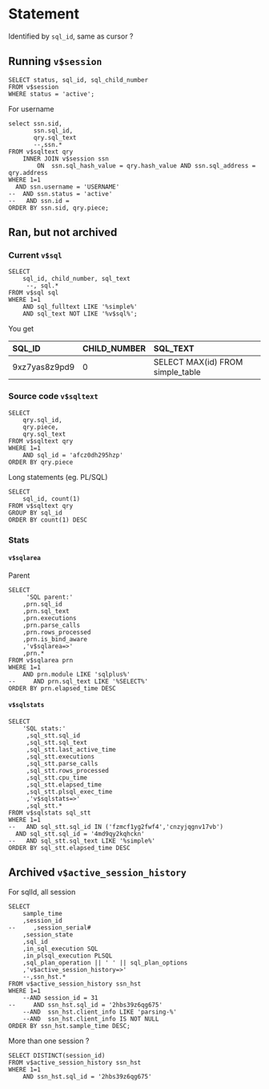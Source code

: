 # Statement

Identified by `sql_id`, same as cursor ?


## Running `v$session`

```oracle
SELECT status, sql_id, sql_child_number
FROM v$session 
WHERE status = 'active';
```

For username
```oracle
select ssn.sid,
       ssn.sql_id,
       qry.sql_text
       --,ssn.*
FROM v$sqltext qry
    INNER JOIN v$session ssn 
        ON  ssn.sql_hash_value = qry.hash_value AND ssn.sql_address = qry.address
WHERE 1=1
  AND ssn.username = 'USERNAME'
--  AND ssn.status = 'active'
--   AND ssn.id = 
ORDER BY ssn.sid, qry.piece;
```

## Ran, but not archived

### Current `v$sql`

```oracle
SELECT 
    sql_id, child_number, sql_text
     --, sql.*
FROM v$sql sql
WHERE 1=1
    AND sql_fulltext LIKE '%simple%'
    AND sql_text NOT LIKE '%v$sql%';
```

You get

| SQL_ID        | CHILD_NUMBER | SQL_TEXT                           |
|:--------------|:-------------|:-----------------------------------|
| 9xz7yas8z9pd9 | 0            | SELECT MAX(id) FROM simple_table   |




### Source code `v$sqltext`

```oracle
SELECT 
    qry.sql_id,
    qry.piece,
    qry.sql_text
FROM v$sqltext qry
WHERE 1=1
    AND sql_id = 'afcz0dh295hzp'
ORDER BY qry.piece    
```

Long statements (eg. PL/SQL)
```oracle
SELECT
    sql_id, count(1)
FROM v$sqltext qry
GROUP BY sql_id
ORDER BY count(1) DESC
```


### Stats

#### `v$sqlarea`

Parent
```oracle
SELECT 
     'SQL parent:'  
    ,prn.sql_id
    ,prn.sql_text
    ,prn.executions
    ,prn.parse_calls
    ,prn.rows_processed
    ,prn.is_bind_aware
    ,'v$sqlarea=>'
    ,prn.*
FROM v$sqlarea prn
WHERE 1=1
    AND prn.module LIKE 'sqlplus%'
--     AND prn.sql_text LIKE '%SELECT%'
ORDER BY prn.elapsed_time DESC
```

#### `v$sqlstats`

```oracle
SELECT
    'SQL stats:'
     ,sql_stt.sql_id
     ,sql_stt.sql_text
     ,sql_stt.last_active_time
     ,sql_stt.executions
     ,sql_stt.parse_calls
     ,sql_stt.rows_processed
     ,sql_stt.cpu_time
     ,sql_stt.elapsed_time
     ,sql_stt.plsql_exec_time
     ,'v$sqlstats=>'
     ,sql_stt.*
FROM v$sqlstats sql_stt
WHERE 1=1
--   AND sql_stt.sql_id IN ('fzmcf1yg2fwf4','cnzyjqgnv17vb')
  AND sql_stt.sql_id = '4md9qy2kqhckn'
--   AND sql_stt.sql_text LIKE '%simple%'
ORDER BY sql_stt.elapsed_time DESC
```

## Archived `v$active_session_history`

For sqlId, all session
```oracle
SELECT
    sample_time
    ,session_id
--     ,session_serial#
    ,session_state
    ,sql_id
    ,in_sql_execution SQL
    ,in_plsql_execution PLSQL
    ,sql_plan_operation || ' ' || sql_plan_options
    ,'v$active_session_history=>'
    --,ssn_hst.*
FROM v$active_session_history ssn_hst
WHERE 1=1
    --AND session_id = 31
--     AND ssn_hst.sql_id = '2hbs39z6qg675'
    --AND  ssn_hst.client_info LIKE 'parsing-%'
    --AND  ssn_hst.client_info IS NOT NULL
ORDER BY ssn_hst.sample_time DESC;
```


More than one session ?
```oracle
SELECT DISTINCT(session_id)
FROM v$active_session_history ssn_hst
WHERE 1=1
    AND ssn_hst.sql_id = '2hbs39z6qg675'
```
